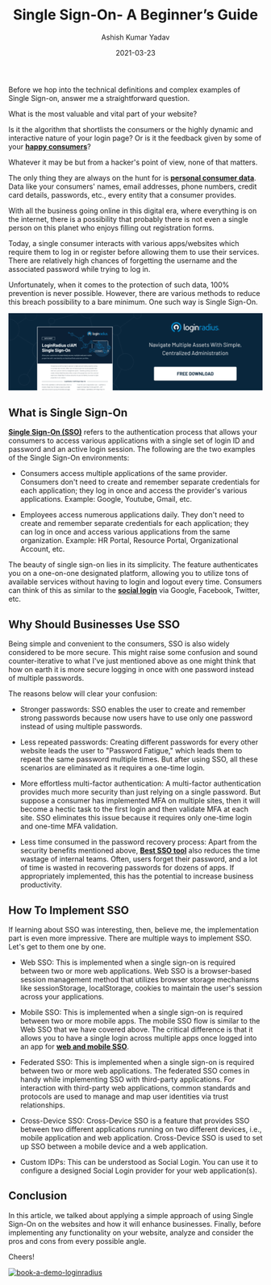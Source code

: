 ﻿---
title: "Single Sign-On- A Beginner’s Guide"
date: "2021-03-23"
coverImage: "sso-loginradius.jpg"
tags: ["loginradius"]
featured: false 
author: "Ashish Kumar Yadav"
description: "The beauty of single sign-on lies in its simplicity. The feature authenticates you on a one-on-one designated platform, allowing you to utilize tons of available services without having to login and logout every time. Consumers can think of this as similar to the social sign-in via Google, Facebook, Twitter, etc."
metatitle: "Single Sign-On- A Beginner’s Guide"
metadescription: "What is single sign-on. Learn the benefits of SSO for your business, how it works and how to implement SSO on your website."

---

Before we hop into the technical definitions and complex examples of Single Sign-on, answer me a straightforward question.

  

What is the most valuable and vital part of your website?

  

Is it the algorithm that shortlists the consumers or the highly dynamic and interactive nature of your login page? Or is it the feedback given by some of your **[happy consumers](https://www.loginradius.com/customers/)**?

  

Whatever it may be but from a hacker's point of view, none of that matters.

  

The only thing they are always on the hunt for is **[personal consumer data](https://www.loginradius.com/blog/start-with-identity/2020/06/consumer-data-privacy-security/)**. Data like your consumers' names, email addresses, phone numbers, credit card details, passwords, etc., every entity that a consumer provides.

  

With all the business going online in this digital era, where everything is on the internet, there is a possibility that probably there is not even a single person on this planet who enjoys filling out registration forms.

  

Today, a single consumer interacts with various apps/websites which require them to log in or register before allowing them to use their services. There are relatively high chances of forgetting the username and the associated password while trying to log in.

  

Unfortunately, when it comes to the protection of such data, 100% prevention is never possible. However, there are various methods to reduce this breach possibility to a bare minimum. One such way is Single Sign-On.

[![Single-sign-on-loginradius](DS-LoginRadius-Single-Sign-on.png)](https://www.loginradius.com/resource/loginradius-single-sign-on/)

## What is Single Sign-On

**[Single Sign-On (SSO)](https://www.loginradius.com/single-sign-on/)** refers to the authentication process that allows your consumers to access various applications with a single set of login ID and password and an active login session. The following are the two examples of the Single Sign-On environments:

  

-   Consumers  access multiple applications of the same provider. Consumers don't need to create and remember separate credentials for each application; they log in once and access the provider's various applications. Example: Google, Youtube, Gmail, etc.
    
-   Employees access numerous applications daily. They don't need to create and remember separate credentials for each application; they can log in once and access various applications from the same organization. Example: HR Portal, Resource Portal, Organizational Account, etc.
    

  

The beauty of single sign-on lies in its simplicity. The feature authenticates you on a one-on-one designated platform, allowing you to utilize tons of available services without having to login and logout every time. Consumers can think of this as similar to the **[social login](https://www.loginradius.com/social-login/)** via Google, Facebook, Twitter, etc.

## Why Should Businesses Use SSO

Being simple and convenient to the consumers, SSO is also widely considered to be more secure. This might raise some confusion and sound counter-iterative to what I've just mentioned above as one might think that how on earth it is more secure logging in once with one password instead of multiple passwords.

  

The reasons below will clear your confusion:

  

-   Stronger passwords: SSO enables the user to create and remember strong passwords because now users have to use only one password instead of using multiple passwords.
    

  

-   Less repeated passwords: Creating different passwords for every other website leads the user to "Password Fatigue," which leads them to repeat the same password multiple times. But after using SSO, all these scenarios are eliminated as it requires a one-time login.
    

  

-   More effortless multi-factor authentication: A multi-factor authentication provides much more security than just relying on a single password. But suppose a consumer has implemented MFA on multiple sites, then it will become a hectic task to the first login and then validate MFA at each site. SSO eliminates this issue because it requires only one-time login and one-time MFA validation.
    

  

-   Less time consumed in the password recovery process: Apart from the security benefits mentioned above, **[Best SSO tool](https://www.loginradius.com/blog/start-with-identity/2019/11/benefits-single-sign-on-sso/)** also reduces the time wastage of internal teams. Often, users forget their password, and a lot of time is wasted in recovering passwords for dozens of apps. If appropriately implemented, this has the potential to increase business productivity.
    

## How To Implement SSO

If learning about SSO was interesting, then, believe me, the implementation part is even more impressive. There are multiple ways to implement SSO. Let's get to them one by one.

  

-   Web SSO: This is implemented when a single sign-on is required between two or more web applications. Web SSO is a browser-based session management method that utilizes browser storage mechanisms like sessionStorage, localStorage, cookies to maintain the user's session across your applications.
    

-   Mobile SSO: This is implemented when a single sign-on is required between two or more mobile apps. The mobile SSO flow is similar to the Web SSO that we have covered above. The critical difference is that it allows you to have a single login across multiple apps once logged into an app for **[web and mobile SSO](https://www.loginradius.com/web-and-mobile-sso/)**.
    

-   Federated SSO: This is implemented when a single sign-on is required between two or more web applications. The federated SSO comes in handy while implementing SSO with third-party applications. For interaction with third-party web applications, common standards and protocols are used to manage and map user identities via trust relationships.
    

-   Cross-Device SSO: Cross-Device SSO is a feature that provides SSO between two different applications running on two different devices, i.e., mobile application and web application. Cross-Device SSO is used to set up SSO between a mobile device and a web application.
    

-   Custom IDPs: This can be understood as Social Login. You can use it to configure a designed Social Login provider for your web application(s).
    

## Conclusion

In this article, we talked about applying a simple approach of using Single Sign-On on the websites and how it will enhance businesses. Finally, before implementing any functionality on your website, analyze and consider the pros and cons from every possible angle.

  

Cheers!

[![book-a-demo-loginradius](book-a-demo-loginradius.png)](https://www.loginradius.com/book-a-demo/)